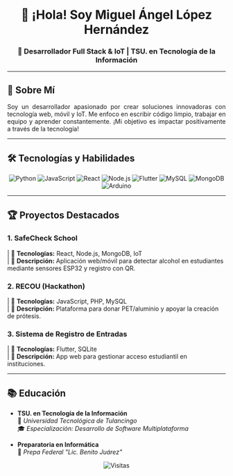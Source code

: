 # <div align="center">👋 ¡Hola! Soy **Miguel Ángel López Hernández**</div>  
### <div align="center">🚀 **Desarrollador Full Stack & IoT** | **TSU. en Tecnología de la Información**</div>  

---

## 🌟 **Sobre Mí**  
<p align="justify">  
Soy un desarrollador apasionado por crear soluciones innovadoras con tecnología web, móvil y IoT. Me enfoco en escribir código limpio, trabajar en equipo y aprender constantemente. ¡Mi objetivo es impactar positivamente a través de la tecnología!  
</p>  

---

## 🛠 **Tecnologías y Habilidades**  

<div align="center">  
<img src="https://img.shields.io/badge/Python-3776AB?style=for-the-badge&logo=python&logoColor=white" alt="Python">  
<img src="https://img.shields.io/badge/JavaScript-F7DF1E?style=for-the-badge&logo=javascript&logoColor=black" alt="JavaScript">  
<img src="https://img.shields.io/badge/React-61DAFB?style=for-the-badge&logo=react&logoColor=black" alt="React">  
<img src="https://img.shields.io/badge/Node.js-339933?style=for-the-badge&logo=node.js&logoColor=white" alt="Node.js">  
<img src="https://img.shields.io/badge/Flutter-02569B?style=for-the-badge&logo=flutter&logoColor=white" alt="Flutter">  
<img src="https://img.shields.io/badge/MySQL-4479A1?style=for-the-badge&logo=mysql&logoColor=white" alt="MySQL">  
<img src="https://img.shields.io/badge/MongoDB-47A248?style=for-the-badge&logo=mongodb&logoColor=white" alt="MongoDB">  
<img src="https://img.shields.io/badge/Arduino-00979D?style=for-the-badge&logo=arduino&logoColor=white" alt="Arduino">  
</div>  

---

## 🏆 **Proyectos Destacados**  

### **1. SafeCheck School**  
| 🔹 **Tecnologías:** React, Node.js, MongoDB, IoT  
| 🔹 **Descripción:** Aplicación web/móvil para detectar alcohol en estudiantes mediante sensores ESP32 y registro con QR.  

### **2. RECOU (Hackathon)**  
| 🔹 **Tecnologías:** JavaScript, PHP, MySQL  
| 🔹 **Descripción:** Plataforma para donar PET/aluminio y apoyar la creación de prótesis.  

### **3. Sistema de Registro de Entradas**  
| 🔹 **Tecnologías:** Flutter, SQLite  
| 🔹 **Descripción:** App web para gestionar acceso estudiantil en instituciones.  

---

## 📚 **Educación**  
- **TSU. en Tecnología de la Información**  
  📍 *Universidad Tecnológica de Tulancingo*  
  🎓 *Especialización: Desarrollo de Software Multiplataforma*  

- **Preparatoria en Informática**  
  📍 *Prepa Federal "Lic. Benito Juárez"*  




<div align="center">  
<img src="https://komarev.com/ghpvc/?username=tuusuario&label=Profile%20Views&color=blue&style=flat" alt="Visitas">  
</div>  
